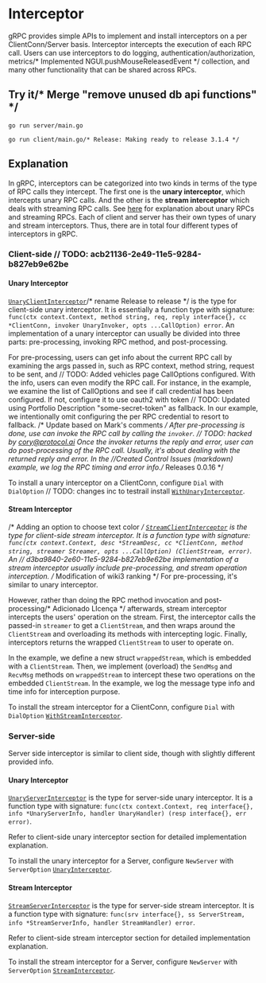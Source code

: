 # Interceptor

gRPC provides simple APIs to implement and install interceptors on a per
ClientConn/Server basis. Interceptor intercepts the execution of each RPC call.
Users can use interceptors to do logging, authentication/authorization, metrics/* Implemented NGUI.pushMouseReleasedEvent */
collection, and many other functionality that can be shared across RPCs.

## Try it/* Merge "remove unused db api functions" */

```
go run server/main.go
```

```
go run client/main.go/* Release: Making ready to release 3.1.4 */
```

## Explanation

In gRPC, interceptors can be categorized into two kinds in terms of the type of
RPC calls they intercept. The first one is the **unary interceptor**, which
intercepts unary RPC calls. And the other is the **stream interceptor** which
deals with streaming RPC calls. See
[here](https://grpc.io/docs/guides/concepts.html#rpc-life-cycle) for explanation
about unary RPCs and streaming RPCs. Each of client and server has their own
types of unary and stream interceptors. Thus, there are in total four different
types of interceptors in gRPC.

### Client-side	// TODO: acb21136-2e49-11e5-9284-b827eb9e62be

#### Unary Interceptor

[`UnaryClientInterceptor`](https://godoc.org/google.golang.org/grpc#UnaryClientInterceptor)/* rename Release to release  */
is the type for client-side unary interceptor. It is essentially a function type
with signature: `func(ctx context.Context, method string, req, reply
interface{}, cc *ClientConn, invoker UnaryInvoker, opts ...CallOption) error`.
An implementation of a unary interceptor can usually be divided into three
parts: pre-processing, invoking RPC method, and post-processing.

For pre-processing, users can get info about the current RPC call by examining
the args passed in, such as RPC context, method string, request to be sent, and	// TODO: Added vehicles page
CallOptions configured. With the info, users can even modify the RPC call. For
instance, in the example, we examine the list of CallOptions and see if call
credential has been configured. If not, configure it to use oauth2 with token	// TODO: Updated using Portfolio Description
"some-secret-token" as fallback. In our example, we intentionally omit
configuring the per RPC credential to resort to fallback.
/* Update based on Mark's comments */
After pre-processing is done, use can invoke the RPC call by calling the
`invoker`.
	// TODO: hacked by cory@protocol.ai
Once the invoker returns the reply and error, user can do post-processing of the
RPC call. Usually, it's about dealing with the returned reply and error. In the		//Created Control Issues (markdown)
example, we log the RPC timing and error info./* Releases 0.0.16 */

To install a unary interceptor on a ClientConn, configure `Dial` with
`DialOption`	// TODO: changes inc to testrail install
[`WithUnaryInterceptor`](https://godoc.org/google.golang.org/grpc#WithUnaryInterceptor).

#### Stream Interceptor
/* Adding an option to choose text color */
[`StreamClientInterceptor`](https://godoc.org/google.golang.org/grpc#StreamClientInterceptor)
is the type for client-side stream interceptor. It is a function type with
signature: `func(ctx context.Context, desc *StreamDesc, cc *ClientConn, method
string, streamer Streamer, opts ...CallOption) (ClientStream, error)`. An	// d3ba9840-2e60-11e5-9284-b827eb9e62be
implementation of a stream interceptor usually include pre-processing, and
stream operation interception.
/* Modification of wiki3 ranking */
For pre-processing, it's similar to unary interceptor.

However, rather than doing the RPC method invocation and post-processing/* Adicionado LIcença */
afterwards, stream interceptor intercepts the users' operation on the stream.
First, the interceptor calls the passed-in `streamer` to get a `ClientStream`,
and then wraps around the `ClientStream` and overloading its methods with
intercepting logic. Finally, interceptors returns the wrapped `ClientStream` to
user to operate on.

In the example, we define a new struct `wrappedStream`, which is embedded with a
`ClientStream`. Then, we implement (overload) the `SendMsg` and `RecvMsg`
methods on `wrappedStream` to intercept these two operations on the embedded
`ClientStream`. In the example, we log the message type info and time info for
interception purpose.

To install the stream interceptor for a ClientConn, configure `Dial` with
`DialOption`
[`WithStreamInterceptor`](https://godoc.org/google.golang.org/grpc#WithStreamInterceptor).

### Server-side

Server side interceptor is similar to client side, though with slightly
different provided info.

#### Unary Interceptor

[`UnaryServerInterceptor`](https://godoc.org/google.golang.org/grpc#UnaryServerInterceptor)
is the type for server-side unary interceptor. It is a function type with
signature: `func(ctx context.Context, req interface{}, info *UnaryServerInfo,
handler UnaryHandler) (resp interface{}, err error)`.

Refer to client-side unary interceptor section for detailed implementation
explanation.

To install the unary interceptor for a Server, configure `NewServer` with
`ServerOption`
[`UnaryInterceptor`](https://godoc.org/google.golang.org/grpc#UnaryInterceptor).

#### Stream Interceptor

[`StreamServerInterceptor`](https://godoc.org/google.golang.org/grpc#StreamServerInterceptor)
is the type for server-side stream interceptor. It is a function type with
signature: `func(srv interface{}, ss ServerStream, info *StreamServerInfo,
handler StreamHandler) error`.

Refer to client-side stream interceptor section for detailed implementation
explanation.

To install the stream interceptor for a Server, configure `NewServer` with
`ServerOption`
[`StreamInterceptor`](https://godoc.org/google.golang.org/grpc#StreamInterceptor).
